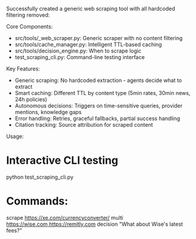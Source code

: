   Successfully created a generic web scraping tool with all hardcoded filtering removed:

  Core Components:

  - src/tools/_web_scraper.py: Generic scraper with no content filtering
  - src/tools/cache_manager.py: Intelligent TTL-based caching
  - src/tools/decision_engine.py: When to scrape logic
  - test_scraping_cli.py: Command-line testing interface

  Key Features:

  -  Generic scraping: No hardcoded extraction - agents decide what to extract
  -  Smart caching: Different TTL by content type (5min rates, 30min news, 24h policies)
  -  Autonomous decisions: Triggers on time-sensitive queries, provider mentions, knowledge gaps
  -  Error handling: Retries, graceful fallbacks, partial success handling
  -  Citation tracking: Source attribution for scraped content

  Usage:

  # Interactive CLI testing
  python test_scraping_cli.py

  # Commands:
  scrape https://xe.com/currencyconverter/
  multi https://wise.com,https://remitly.com
  decision "What about Wise's latest fees?"